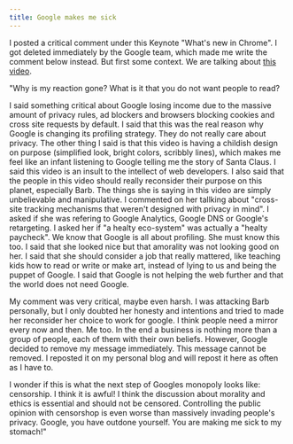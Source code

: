 ```yaml
---
title: Google makes me sick
---
```


I posted a critical comment under this Keynote "What's new in Chrome". I got deleted immediately by the Google team, which made me write the comment below instead. But first some context. We are talking about [this video](https://www.youtube.com/watch?v=Df2U9-R-OJs).

"Why is my reaction gone? What is it that you do not want people to read?

I said something critical about Google losing income due to the massive amount of privacy rules, ad blockers and browsers blocking cookies and cross site requests by default. I said that this was the real reason why Google is changing its profiling strategy. They do not really care about privacy. The other thing I said is that this video is having a childish design on purpose (simplified look, bright colors, scribbly lines), which makes me feel like an infant listening to Google telling me the story of Santa Claus. I said this video is an insult to the intellect of web developers. I also said that the people in this video should really reconsider their purpose on this planet, especially Barb. The things she is saying in this video are simply unbelievable and manipulative. I commented on her tallking about "cross-site tracking mechanisms that weren't designed with privacy in mind". I asked if she was refering to Google Analytics, Google DNS or Google's retargeting. I asked her if "a healty eco-system" was actually a "healty paycheck". We know that Google is all about profiling. She must know this too. I said that she looked nice but that amorality was not looking good on her. I said that she should consider a job that really mattered, like teaching kids how to read or write or make art, instead of lying to us and being the puppet of Google. I said that Google is not helping the web further and that the world does not need Google.

My comment was very critical, maybe even harsh. I was attacking Barb personally, but I only doubted her honesty and intentions and tried to made her reconsider her choice to work for google. I think people need a mirror every now and then. Me too. In the end a business is nothing more than a group of people, each of them with their own beliefs. However, Google decided to remove my message immediately. This message cannot be removed. I reposted it on my personal blog and will repost it here as often as I have to.

I wonder if this is what the next step of Googles monopoly looks like: censorship. I think it is awful! I think the discussion about morality and ethics is essential and should not be censored. Controlling the public opinion with censorshop is even worse than massively invading people's privacy. Google, you have outdone yourself. You are making me sick to my stomach!"